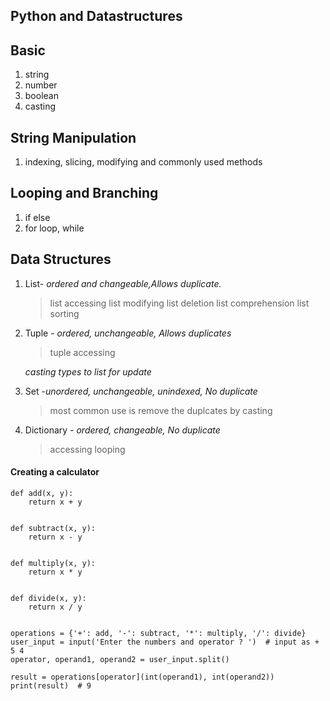 ## Python and Datastructures

## Basic

1. string
2. number
3. boolean
4. casting

## String Manipulation

1. indexing, slicing, modifying and commonly used methods

## Looping and Branching

1. if else
2. for loop, while

## Data Structures

1. List- _ordered and changeable,Allows duplicate._
   >list accessing
   >list modifying
   >list deletion
   >list comprehension
   >list sorting




2. Tuple - _ordered, unchangeable, Allows duplicates_
   >tuple accessing

    *casting types to list for update*   

3. Set -_unordered, unchangeable, unindexed, No duplicate_
   >most common use is remove the duplcates by casting

4. Dictionary - _ordered, changeable, No duplicate_
   >accessing
   >looping
#### Creating a calculator
```
def add(x, y):
    return x + y


def subtract(x, y):
    return x - y


def multiply(x, y):
    return x * y


def divide(x, y):
    return x / y


operations = {'+': add, '-': subtract, '*': multiply, '/': divide}
user_input = input('Enter the numbers and operator ? ')  # input as + 5 4
operator, operand1, operand2 = user_input.split()

result = operations[operator](int(operand1), int(operand2))
print(result)  # 9

```